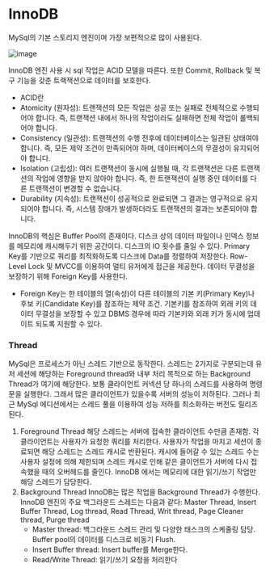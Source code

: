 # InnoDB

MySql의 기본 스토리지 엔진이며 가장 보편적으로 많이 사용된다. 


![image](https://github.com/Yuhyeingjoo/MySql-Study/assets/54518241/b97823fe-99bf-46f9-9d0d-5a2125e49773)

InnoDB 엔진 사용 시 sql 작업은 ACID 모델을 따른다. 또한 Commit, Rollback 및 복구 기능을 갖춘 트랙잭션으로 데이터를 보호한다. 

- ACID란 
- Atomicity (원자성): 트랜잭션의 모든 작업은 성공 또는 실패로 전체적으로 수행되어야 합니다. 즉, 트랜잭션 내에서 하나의 작업이라도 실패하면 전체 작업이 롤백되어야 합니다.
- Consistency (일관성): 트랜잭션의 수행 전후에 데이터베이스는 일관된 상태여야 합니다. 즉, 모든 제약 조건이 만족되어야 하며, 데이터베이스의 무결성이 유지되어야 합니다.
- Isolation (고립성): 여러 트랜잭션이 동시에 실행될 때, 각 트랜잭션은 다른 트랜잭션의 작업에 영향을 받지 않아야 합니다. 즉, 한 트랜잭션이 실행 중인 데이터를 다른 트랜잭션이 변경할 수 없습니다.
- Durability (지속성): 트랜잭션이 성공적으로 완료되면 그 결과는 영구적으로 유지되어야 합니다. 즉, 시스템 장애가 발생하더라도 트랜잭션의 결과는 보존되어야 합니다.

InnoDB의 핵심은 Buffer Pool의 존재이다. 디스크 상의 데이터 파일이나 인덱스 정보를 메모리에 캐시해두기 위한 공간이다. 디스크의 IO 횟수를 줄일 수 있다. Primary Key를 기반으로 쿼리를 최적화하도록 디스크에 Data를 정렬하여 저장한다. Row-Level Lock 및 MVCC를 이용하여 멀티 유저에게 접근을 제공한다. 데이터 무결성을 보장하기 위해 Foreign Key를 사용한다. 

- Foreign Key는 한 테이블의 열(속성)이 다른 테이블의 기본 키(Primary Key)나 후보 키(Candidate Key)를 참조하는 제약 조건. 기본키를 참조하여 외래 키의 데이터 무결성을 보장할 수 있고 DBMS 경우에 따라 기본키와 외래 키가 동시에 업데이트 되도록 지원할 수 있다.



### Thread

MySql은 프로세스가 아닌 스레드 기반으로 동작한다. 스레드는 2가지로 구분되는데 유저 세션에 해당하는 Foreground thread와 내부 처리 목적으로 하는 Background Thread가 여기에 해당한다. 
보통 클라이언트 커넥션 당 하나의 스레드를 사용하여 명령문을 실행한다. 그래서 많은 클라이언트가 있을수록 서버의 성능이 저하된다. 그러나 최근 MySql 에디션에서는 스레드 풀을 이용하여 성능 저하를 최소화하는 버전도 릴리즈된다.

1. Foreground Thread
   해당 스레드는 서버에 접속한 클라이언트 수만큼 존재함. 각 클라이언트는 사용자가 요청한 쿼리를 처리한다. 사용자가 작업을 마치고 세션이 종료되면 해당 스레드는 스레드 캐시로 반환된다. 캐시에 들어갈 수 있는 스레드 수는 사용자 설정에 의해 제한되며 스레드 캐시로 인해 같은 클이언트가 서버에 다시 접속했을 때의 오버헤드를 줄인다. InnoDB 에서는 메모리에 대한 읽기/쓰기 작업만 해당 스레드가 담당한다.
2. Background Thread
   InnoDB는 많은 작업을 Background Thread가 수행한다. InnoDB 엔진의 주요 백그라운드 스레드는 다음과 같다: Master Thread, Insert Buffer Thread, Log thread, Read Thread, Writ thread, Page Cleaner thread, Purge thread
      - Master thread:
         백그라운드 스레드 관리 및 다양한 태스크의 스케줄링 담당. Buffer pool의 데이터를 디스크로 비동기 Flush.
      - Insert Buffer thread: 
         Insert buffer를 Merge한다.
      - Read/Write Thread: 
         읽기/쓰기 요청을 처리한다

